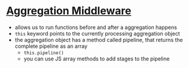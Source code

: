 # [Aggregation Middleware](https://mongoosejs.com/docs/middleware.html#types-of-middleware)
- allows us to run functions before and after a aggregation happens
- `this` keyword points to the currently processing aggregation object
- the aggregation object has a method called pipeline, that returns the complete pipeline as an array
    - `this.pipeline()`
    - you can use JS array methods to add stages to the pipeline